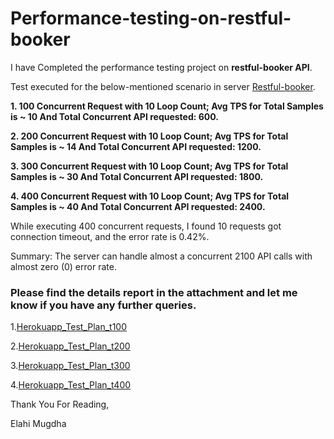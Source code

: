 # Performance-testing-on-restful-booker

I have Completed the performance testing project on  **restful-booker API**.

Test executed for the below-mentioned scenario in server [Restful-booker](https://restful-booker.herokuapp.com/).

**1. 100 Concurrent Request with 10 Loop Count; Avg TPS for Total Samples is ~ 10 And Total Concurrent API requested: 600.**

**2. 200 Concurrent Request with 10 Loop Count; Avg TPS for Total Samples is ~ 14 And Total Concurrent API requested: 1200.**

**3. 300 Concurrent Request with 10 Loop Count; Avg TPS for Total Samples is ~ 30 And Total Concurrent API requested: 1800.**

**4. 400 Concurrent Request with 10 Loop Count; Avg TPS for Total Samples is ~ 40 And Total Concurrent API requested: 2400.**

While executing 400 concurrent requests, I found 10 requests got connection timeout, and the error rate is 0.42%.

Summary: The server can handle almost a concurrent 2100 API calls with almost zero (0) error rate.

### Please find the details report in the attachment and let me know if you have any further queries.

1.[Herokuapp_Test_Plan_t100](https://64742b27983777374941cbe2--eclectic-donut-d86ac6.netlify.app/)

2.[Herokuapp_Test_Plan_t200](https://64742bdfcc50352fbe6b209f--poetic-praline-70c599.netlify.app/)

3.[Herokuapp_Test_Plan_t300](https://64742c39161908360df380f7--stately-pony-5540b5.netlify.app/)

4.[Herokuapp_Test_Plan_t400](https://64742d04565044325dbef6ea--stirring-sorbet-08def4.netlify.app/)

Thank You For Reading,

Elahi Mugdha



